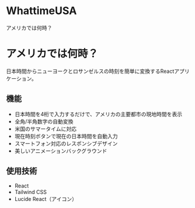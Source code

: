# WhattimeUSA
アメリカでは何時？
# アメリカでは何時？

日本時間からニューヨークとロサンゼルスの時刻を簡単に変換するReactアプリケーション。

## 機能

- 日本時間を4桁で入力するだけで、アメリカの主要都市の現地時間を表示
- 全角/半角数字の自動変換
- 米国のサマータイムに対応
- 現在時刻ボタンで現在の日本時間を自動入力
- スマートフォン対応のレスポンシブデザイン
- 美しいアニメーションバックグラウンド

## 使用技術

- React
- Tailwind CSS
- Lucide React（アイコン）
